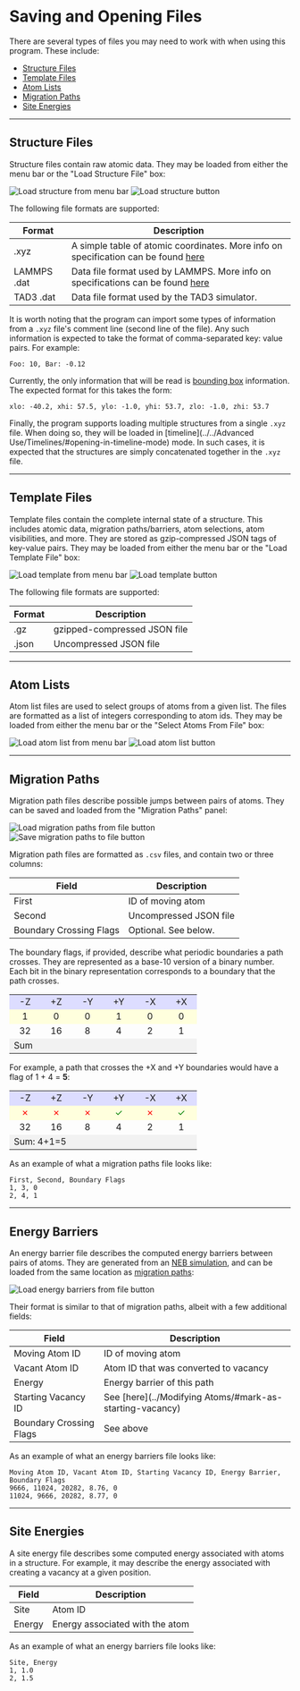 # Saving and Opening Files

There are several types of files you may need to work with when using this program. 
These include:

* [Structure Files](#structure-files)
* [Template Files](#template-files)
* [Atom Lists](#atom-lists)
* [Migration Paths](#migration-paths)
* [Site Energies](#site-energies)

---

## Structure Files

Structure files contain raw atomic data.  They may be loaded from either the menu bar or the 
"Load Structure File" box:

![Load structure from menu bar](menuStructure.png) ![Load structure button](structureSelector.png)

The following file formats are supported: 

| Format | Description |
| ------ | ----------- |
| .xyz        | A simple table of atomic coordinates.  More info on specification can be found [here](https://www.cgl.ucsf.edu/chimera/docs/UsersGuide/xyz.html) |
| LAMMPS .dat | Data file format used by LAMMPS.  More info on specifications can be found [here](https://docs.lammps.org/read_data.html) |
| TAD3 .dat   | Data file format used by the TAD3 simulator. |

It is worth noting that the program can import some types of information from a `.xyz` 
file's comment line (second line of the file).  Any such information is expected to take the 
format of comma-separated key: value pairs. For example:

	Foo: 10, Bar: -0.12

Currently, the only information that will be read is [bounding box](../Structures/#bounding-box) 
information. The expected format for this takes the form:
	
	xlo: -40.2, xhi: 57.5, ylo: -1.0, yhi: 53.7, zlo: -1.0, zhi: 53.7

Finally, the program supports loading multiple structures from a single `.xyz` file. When 
doing so, they will be loaded in [timeline](../../Advanced Use/Timelines/#opening-in-timeline-mode) mode. In such cases, it is expected that the 
structures are simply concatenated together in the `.xyz` file.

---

## Template Files

Template files contain the complete internal state of a structure. This includes atomic 
data, migration paths/barriers, atom selections, atom visibilities, and more. They are stored 
as gzip-compressed JSON tags of key-value pairs. They may be loaded from either the menu bar 
or the "Load Template File" box:

![Load template from menu bar](menuTemplate.png) ![Load template button](templateSelector.png)

The following file formats are supported:

| Format | Description |
| ------ | ----------- |
| .gz    | gzipped-compressed JSON file |
| .json  | Uncompressed JSON file       |

---

## Atom Lists

Atom list files are used to select groups of atoms from a given list. The files are formatted 
as a list of integers corresponding to atom ids. They may be loaded from either the menu bar 
or the "Select Atoms From File" box:

![Load atom list from menu bar](menuAtomList.png) ![Load atom list button](atomListSelector.png)

---

## Migration Paths

Migration path files describe possible jumps between pairs of atoms. They can be saved and 
loaded from the "Migration Paths" panel:

![Load migration paths from file button](pathsSelector.png) ![Save migration paths to file button](pathsSave.png)

Migration path files are formatted as `.csv` files, and contain two or three columns:

| Field | Description |
| ----- | ----------- |
| First                   | ID of moving atom      |
| Second                  | Uncompressed JSON file |
| Boundary Crossing Flags | Optional. See below.   |

The boundary flags, if provided, describe what periodic boundaries a path crosses. 
They are represented as a base-10 version of a binary number. Each bit in the binary 
representation corresponds to a boundary that the path crosses.

<table align=center class="boundaryTable">
	<tr>
		<td bgcolor=#DDDDFF align=center width=40>-Z</td>
		<td bgcolor=#DDDDFF align=center width=40>+Z</td>
		<td bgcolor=#DDDDFF align=center width=40>-Y</td>
		<td bgcolor=#DDDDFF align=center width=40>+Y</td>
		<td bgcolor=#DDDDFF align=center width=40>-X</td>
		<td bgcolor=#DDDDFF align=center width=40>+X</td>
	</tr>
	<tr>
		<td bgcolor=#FFFFDD align=center width=40>1</td>
		<td bgcolor=#FFFFDD align=center width=40>0</td>
		<td bgcolor=#FFFFDD align=center width=40>0</td>
		<td bgcolor=#FFFFDD align=center width=40>1</td>
		<td bgcolor=#FFFFDD align=center width=40>0</td>
		<td bgcolor=#FFFFDD align=center width=40>0</td>
	</tr>
	<tr>
		<td align=center width=40>32</td>
		<td align=center width=40>16</td>
		<td align=center width=40>8</td>
		<td align=center width=40>4</td>
		<td align=center width=40>2</td>
		<td align=center width=40>1</td>
	</tr>
	<tr>
		<td bgcolor=#F2F2F2 colspan=6>Sum</td>
	</tr>
</table>

For example, a path that crosses the +X and +Y boundaries would have a flag of 1 + 4 = **5**:

<table align=center class="boundaryTable">
	<tr>
		<td bgcolor=#DDDDFF align=center width=40>-Z</td>
		<td bgcolor=#DDDDFF align=center width=40>+Z</td>
		<td bgcolor=#DDDDFF align=center width=40>-Y</td>
		<td bgcolor=#DDDDFF align=center width=40>+Y</td>
		<td bgcolor=#DDDDFF align=center width=40>-X</td>
		<td bgcolor=#DDDDFF align=center width=40>+X</td>
	</tr>
	<tr>
		<td bgcolor=#FFFFDD align=center width=40 style="color: red;">&#x2717;</td>
		<td bgcolor=#FFFFDD align=center width=40 style="color: red;">&#x2717;</td>
		<td bgcolor=#FFFFDD align=center width=40 style="color: red;">&#x2717;</td>
		<td bgcolor=#FFFFDD align=center width=40 style="color: green;">&#x2713;</td>
		<td bgcolor=#FFFFDD align=center width=40 style="color: red;">&#x2717;</td>
		<td bgcolor=#FFFFDD align=center width=40 style="color: green;">&#x2713;</td>
	</tr>
	<tr>
		<td align=center width=40>32</td>
		<td align=center width=40>16</td>
		<td align=center width=40>8</td>
		<td align=center width=40>4</td>
		<td align=center width=40>2</td>
		<td align=center width=40>1</td>
	</tr>
	<tr>
		<td bgcolor=#F2F2F2 colspan=6>Sum: 4+1=5</td>
	</tr>
</table>

As an example of what a migration paths file looks like:
```plaintext
First, Second, Boundary Flags
1, 3, 0
2, 4, 1
```

---

## Energy Barriers

An energy barrier file describes the computed energy barriers between pairs of atoms. They 
are generated from an [NEB simulation](../../Simulations/NEB/), and can be loaded from the same location as 
[migration paths](#migration-paths):

![Load energy barriers from file button](pathsSelector.png)

Their format is similar to that of migration paths, albeit with a few additional fields:

| Field | Description |
| ----- | ----------- |
| Moving Atom ID          | ID of moving atom                                        |
| Vacant Atom ID          | Atom ID that was converted to vacancy                    |
| Energy                  | Energy barrier of this path                              |
| Starting Vacancy ID     | See [here](../Modifying Atoms/#mark-as-starting-vacancy) |
| Boundary Crossing Flags | See above                                                |

As an example of what an energy barriers file looks like:

```plaintext
Moving Atom ID, Vacant Atom ID, Starting Vacancy ID, Energy Barrier, Boundary Flags
9666, 11024, 20282, 8.76, 0
11024, 9666, 20282, 8.77, 0
```

---

## Site Energies

A site energy file describes some computed energy associated with atoms in a structure. 
For example, it may describe the energy associated with creating a vacancy at a given 
position.

| Field  | Description |
| ------ | ----------- |
| Site   | Atom ID                         |
| Energy | Energy associated with the atom |

As an example of what an energy barriers file looks like:

```plaintext
Site, Energy
1, 1.0
2, 1.5
```
